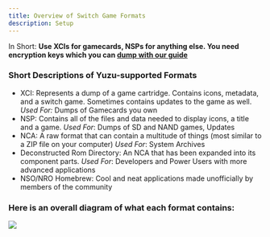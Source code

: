 ```yaml
---
title: Overview of Switch Game Formats
description: Setup
---
```


In Short:
**Use XCIs for gamecards, NSPs for anything else. You need encryption keys which you can [dump with our guide](https://github.com/yuzu-emu/yuzu/wiki/Dumping-Decryption-Keys-from-a-Switch-Console)**

### Short Descriptions of Yuzu-supported Formats

- XCI: Represents a dump of a game cartridge. Contains icons, metadata, and a switch game. Sometimes contains updates to the game as well. _Used For:_ Dumps of Gamecards you own
- NSP: Contains all of the files and data needed to display icons, a title and a game.
  _Used For_: Dumps of SD and NAND games, Updates
- NCA: A raw format that can contain a multitude of things (most similar to a ZIP file on your computer)
  _Used For_: System Archives
- Deconstructed Rom Directory: An NCA that has been expanded into its component parts.
  _Used For_: Developers and Power Users with more advanced applications
- NSO/NRO Homebrew: Cool and neat applications made unofficially by members of the community

### Here is an overall diagram of what each format contains:

![](https://cdn.discordapp.com/attachments/451185149032529930/482693990240485429/Switch_Game_Formats.jpg)
